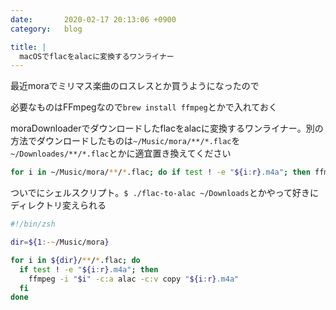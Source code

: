 ```yaml
---
date:       2020-02-17 20:13:06 +0900
category:   blog

title: |
  macOSでflacをalacに変換するワンライナー
---
```


最近moraでミリマス楽曲のロスレスとか買うようになったので

<!--more-->

必要なものはFFmpegなので`brew install ffmpeg`とかで入れておく

moraDownloaderでダウンロードしたflacをalacに変換するワンライナー。別の方法でダウンロードしたものは`~/Music/mora/**/*.flac`を`~/Downloades/**/*.flac`とかに適宜置き換えてください
```zsh
for i in ~/Music/mora/**/*.flac; do if test ! -e "${i:r}.m4a"; then ffmpeg -i "$i" -c:a alac -c:v copy "${i:r}.m4a"; fi; done
```

ついでにシェルスクリプト。`$ ./flac-to-alac ~/Downloads`とかやって好きにディレクトリ変えられる
```zsh
#!/bin/zsh

dir=${1:-~/Music/mora}

for i in ${dir}/**/*.flac; do
  if test ! -e "${i:r}.m4a"; then
    ffmpeg -i "$i" -c:a alac -c:v copy "${i:r}.m4a"
  fi
done
```

